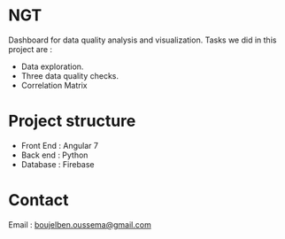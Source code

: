 # NGT

Dashboard for data quality analysis and visualization. Tasks we did in this project are : 

- Data exploration.
- Three data quality checks.
- Correlation Matrix

# Project structure

* Front End : Angular 7
* Back end : Python
* Database : Firebase

# Contact
Email : boujelben.oussema@gmail.com
